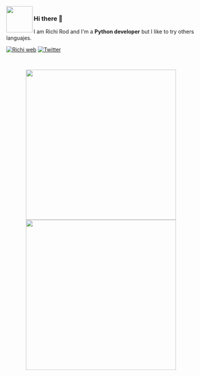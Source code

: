 <img align=left src="https://richionline-portfolio.nw.r.appspot.com/static/assets/falken_logo.ico" width=70>

### Hi there 👋

I am Richi Rod and I'm a **Python developer** but I like to try others languajes.

[![Richi web](https://img.shields.io/badge/web-richionline-blue)](https://richionline-portfolio.nw.r.appspot.com) 
[![Twitter](https://img.shields.io/twitter/follow/richionline?style=social)](https://twitter.com/richionline)

<br>
<p align = "center">
  <img src = "https://github-readme-stats.vercel.app/api?username=falken20&show_icons=true&" width = 400>
  <img src = "https://github-readme-streak-stats.herokuapp.com?user=falken20&hide_border=true" width = 400>
</p>

<!--
**falken20/falken20** is a ✨ _special_ ✨ repository because its `README.md` (this file) appears on your GitHub profile.

Here are some ideas to get you started:

- 🔭 I’m currently working on ...
- 🌱 I’m currently learning ...
- 👯 I’m looking to collaborate on ...
- 🤔 I’m looking for help with ...
- 💬 Ask me about ...
- 📫 How to reach me: ...
- 😄 Pronouns: ...
- ⚡ Fun fact: ...
-->
